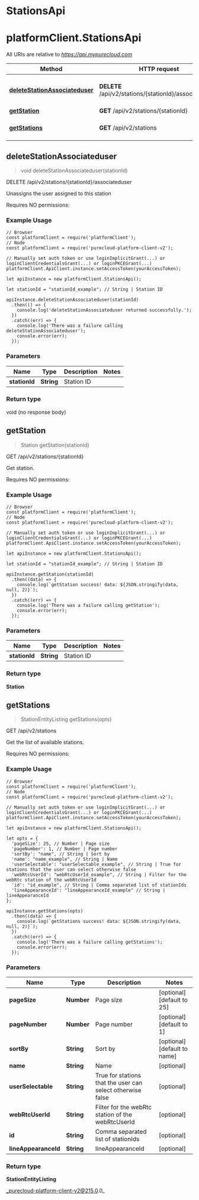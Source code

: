 # StationsApi

# platformClient.StationsApi

All URIs are relative to *https://api.mypurecloud.com*

| Method | HTTP request | Description |
| ------------- | ------------- | ------------- |
[**deleteStationAssociateduser**](StationsApi#deleteStationAssociateduser) | **DELETE** /api/v2/stations/{stationId}/associateduser | Unassigns the user assigned to this station
[**getStation**](StationsApi#getStation) | **GET** /api/v2/stations/{stationId} | Get station.
[**getStations**](StationsApi#getStations) | **GET** /api/v2/stations | Get the list of available stations.



## deleteStationAssociateduser

> void deleteStationAssociateduser(stationId)


DELETE /api/v2/stations/{stationId}/associateduser

Unassigns the user assigned to this station

Requires NO permissions:

### Example Usage

```{"language":"javascript"}
// Browser
const platformClient = require('platformClient');
// Node
const platformClient = require('purecloud-platform-client-v2');

// Manually set auth token or use loginImplicitGrant(...) or loginClientCredentialsGrant(...) or loginPKCEGrant(...)
platformClient.ApiClient.instance.setAccessToken(yourAccessToken);

let apiInstance = new platformClient.StationsApi();

let stationId = "stationId_example"; // String | Station ID

apiInstance.deleteStationAssociateduser(stationId)
  .then(() => {
    console.log('deleteStationAssociateduser returned successfully.');
  })
  .catch((err) => {
    console.log('There was a failure calling deleteStationAssociateduser');
    console.error(err);
  });
```

### Parameters


| Name | Type | Description  | Notes |
| ------------- | ------------- | ------------- | ------------- |
 **stationId** | **String** | Station ID |  |

### Return type

void (no response body)


## getStation

> Station getStation(stationId)


GET /api/v2/stations/{stationId}

Get station.

Requires NO permissions:

### Example Usage

```{"language":"javascript"}
// Browser
const platformClient = require('platformClient');
// Node
const platformClient = require('purecloud-platform-client-v2');

// Manually set auth token or use loginImplicitGrant(...) or loginClientCredentialsGrant(...) or loginPKCEGrant(...)
platformClient.ApiClient.instance.setAccessToken(yourAccessToken);

let apiInstance = new platformClient.StationsApi();

let stationId = "stationId_example"; // String | Station ID

apiInstance.getStation(stationId)
  .then((data) => {
    console.log(`getStation success! data: ${JSON.stringify(data, null, 2)}`);
  })
  .catch((err) => {
    console.log('There was a failure calling getStation');
    console.error(err);
  });
```

### Parameters


| Name | Type | Description  | Notes |
| ------------- | ------------- | ------------- | ------------- |
 **stationId** | **String** | Station ID |  |

### Return type

**Station**


## getStations

> StationEntityListing getStations(opts)


GET /api/v2/stations

Get the list of available stations.

Requires NO permissions:

### Example Usage

```{"language":"javascript"}
// Browser
const platformClient = require('platformClient');
// Node
const platformClient = require('purecloud-platform-client-v2');

// Manually set auth token or use loginImplicitGrant(...) or loginClientCredentialsGrant(...) or loginPKCEGrant(...)
platformClient.ApiClient.instance.setAccessToken(yourAccessToken);

let apiInstance = new platformClient.StationsApi();

let opts = { 
  'pageSize': 25, // Number | Page size
  'pageNumber': 1, // Number | Page number
  'sortBy': "name", // String | Sort by
  'name': "name_example", // String | Name
  'userSelectable': "userSelectable_example", // String | True for stations that the user can select otherwise false
  'webRtcUserId': "webRtcUserId_example", // String | Filter for the webRtc station of the webRtcUserId
  'id': "id_example", // String | Comma separated list of stationIds
  'lineAppearanceId': "lineAppearanceId_example" // String | lineAppearanceId
};

apiInstance.getStations(opts)
  .then((data) => {
    console.log(`getStations success! data: ${JSON.stringify(data, null, 2)}`);
  })
  .catch((err) => {
    console.log('There was a failure calling getStations');
    console.error(err);
  });
```

### Parameters


| Name | Type | Description  | Notes |
| ------------- | ------------- | ------------- | ------------- |
 **pageSize** | **Number** | Page size | [optional] [default to 25] |
 **pageNumber** | **Number** | Page number | [optional] [default to 1] |
 **sortBy** | **String** | Sort by | [optional] [default to name] |
 **name** | **String** | Name | [optional]  |
 **userSelectable** | **String** | True for stations that the user can select otherwise false | [optional]  |
 **webRtcUserId** | **String** | Filter for the webRtc station of the webRtcUserId | [optional]  |
 **id** | **String** | Comma separated list of stationIds | [optional]  |
 **lineAppearanceId** | **String** | lineAppearanceId | [optional]  |

### Return type

**StationEntityListing**


_purecloud-platform-client-v2@215.0.0_
